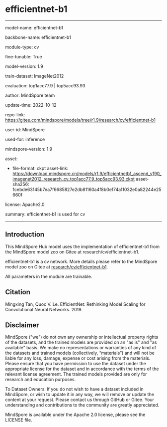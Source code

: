 # efficientnet-b1

---

model-name: efficientnet-b1

backbone-name: efficientnet-b1

module-type: cv

fine-tunable: True

model-version: 1.9

train-dataset: ImageNet2012

evaluation: top1acc77.9 | top5acc93.93

author: MindSpore team

update-time: 2022-10-12

repo-link: <https://gitee.com/mindspore/models/tree/r1.9/research/cv/efficientnet-b1>

user-id: MindSpore

used-for: inference

mindspore-version: 1.9

asset:

-
    file-format: ckpt
    asset-link: <https://download.mindspore.cn/models/r1.9/efficientnetb1_ascend_v190_imagenet2012_research_cv_top1acc77.9_top5acc93.93.ckpt>
    asset-sha256: 1cebde63145b7ea7f6685827e2db81160a4f8b0e174a11032e0a82244e25660f

license: Apache2.0

summary: efficientnet-b1 is used for cv

---

## Introduction

This MindSpore Hub model uses the implementation of efficientnet-b1 from the MindSpore model zoo on Gitee at research/cv/efficientnet-b1.

efficientnet-b1 is a cv network. More details please refer to the MindSpore model zoo on Gitee at [research/cv/efficientnet-b1](https://gitee.com/mindspore/models/blob/r1.9/research/cv/efficientnet-b1/README_CN.md).

All parameters in the module are trainable.

## Citation

Mingxing Tan, Quoc V. Le. EfficientNet: Rethinking Model Scaling for Convolutional Neural Networks. 2019.

## Disclaimer

MindSpore ("we") do not own any ownership or intellectual property rights of the datasets, and the trained models are provided on an "as is" and "as available" basis. We make no representations or warranties of any kind of the datasets and trained models (collectively, “materials”) and will not be liable for any loss, damage, expense or cost arising from the materials. Please ensure that you have permission to use the dataset under the appropriate license for the dataset and in accordance with the terms of the relevant license agreement. The trained models provided are only for research and education purposes.

To Dataset Owners: If you do not wish to have a dataset included in MindSpore, or wish to update it in any way, we will remove or update the content at your request. Please contact us through GitHub or Gitee. Your understanding and contributions to the community are greatly appreciated.

MindSpore is available under the Apache 2.0 license, please see the LICENSE file.
